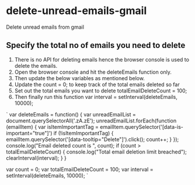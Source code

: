 # delete-unread-emails-gmail
Delete unread emails from gmail

## Specify the total no of emails you need to delete
1. There is no API for deleting emails hence the browser console is used to delete the emails.
2. Open the browser console and hit the deleteEmails function only.
3. Then update the below variables as mentioned below.
4. Update the count = 0; to keep track of the total emails deleted so far
5. Set out the total emails you want to delete totalEmailDeleteCount = 100;
6. Then finally run this function var interval = setInterval(deleteEmails, 10000);

`
var deleteEmails = function() {
    var unreadEmailList = document.querySelectorAll('.zA.zE');
    unreadEmailList.forEach(function (emailItem) {
        var isItemImportantTag = emailItem.querySelector('[data-is-important="true"]')
        if (!isItemImportantTag) {
            emailItem.querySelector('[data-tooltip="Delete"]').click();
            count++;
        }
    });
    console.log("Email deleted count is ", count);
    if (count > totalEmailDeleteCount) {
        console.log("Total email deletion limit breached");
        clearInterval(interval);
    }
}

var count = 0;
var totalEmailDeleteCount = 100;
var interval = setInterval(deleteEmails, 10000);
`
